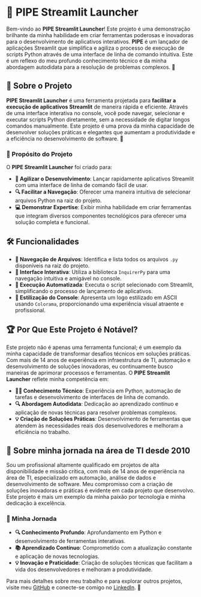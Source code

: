 # 🌟 PIPE Streamlit Launcher

Bem-vindo ao **PIPE Streamlit Launcher**! Este projeto é uma demonstração brilhante da minha habilidade em criar ferramentas poderosas e inovadoras para o desenvolvimento de aplicativos interativos. **PIPE** é um lançador de aplicações Streamlit que simplifica e agiliza o processo de execução de scripts Python através de uma interface de linha de comando intuitiva. Este é um reflexo do meu profundo conhecimento técnico e da minha abordagem autodidata para a resolução de problemas complexos. 🚀

## 📜 Sobre o Projeto

**PIPE Streamlit Launcher** é uma ferramenta projetada para **facilitar a execução de aplicativos Streamlit** de maneira rápida e eficiente. Através de uma interface interativa no console, você pode navegar, selecionar e executar scripts Python diretamente, sem a necessidade de digitar longos comandos manualmente. Este projeto é uma prova da minha capacidade de desenvolver soluções práticas e elegantes que aumentam a produtividade e a eficiência no desenvolvimento de software. 🌟

### 🎯 Propósito do Projeto

O **PIPE Streamlit Launcher** foi criado para:

- **🚀 Agilizar o Desenvolvimento**: Lançar rapidamente aplicativos Streamlit com uma interface de linha de comando fácil de usar.
- **🔍 Facilitar a Navegação**: Oferecer uma maneira intuitiva de selecionar arquivos Python na raiz do projeto.
- **💻 Demonstrar Expertise**: Exibir minha habilidade em criar ferramentas que integram diversos componentes tecnológicos para oferecer uma solução completa e funcional.

## 🛠️ Funcionalidades

- **📂 Navegação de Arquivos**: Identifica e lista todos os arquivos `.py` disponíveis na raiz do projeto.
- **🎨 Interface Interativa**: Utiliza a biblioteca `InquirerPy` para uma navegação intuitiva e amigável no console.
- **🚀 Execução Automatizada**: Executa o script selecionado com Streamlit, simplificando o processo de lançamento de aplicativos.
- **🎨 Estilização do Console**: Apresenta um logo estilizado em ASCII usando `Colorama`, proporcionando uma experiência visual atraente e profissional.

## 🏆 Por Que Este Projeto é Notável?

Este projeto não é apenas uma ferramenta funcional; é um exemplo da minha capacidade de transformar desafios técnicos em soluções práticas. Com mais de 14 anos de experiência em infraestrutura de TI, automação e desenvolvimento de soluções inovadoras, eu continuamente busco maneiras de aprimorar processos e ferramentas. O **PIPE Streamlit Launcher** reflete minha competência em:

- **👨‍💻 Conhecimento Técnico**: Experiência em Python, automação de tarefas e desenvolvimento de interfaces de linha de comando.
- **🔍 Abordagem Autodidata**: Dedicação ao aprendizado contínuo e aplicação de novas técnicas para resolver problemas complexos.
- **💡 Criação de Soluções Práticas**: Desenvolvimento de ferramentas que atendem às necessidades reais dos desenvolvedores e melhoram a eficiência no trabalho.

## 🚀 Sobre minha jornada na área de TI desde 2010

Sou um profissional altamente qualificado em projetos de alta disponibilidade e missão crítica, com mais de 14 anos de experiência na área de TI, especializado em automação, análise de dados e desenvolvimento de software. Meu compromisso com a criação de soluções inovadoras e práticas é evidente em cada projeto que desenvolvo. Este projeto é mais um exemplo da minha paixão por tecnologia e minha dedicação à excelência.

### 🌟 Minha Jornada

- **🔍 Conhecimento Profundo**: Aprofundamento em Python e desenvolvimento de ferramentas interativas.
- **📚 Aprendizado Contínuo**: Comprometido com a atualização constante e aplicação de novas tecnologias.
- **💡 Inovação e Praticidade**: Criação de soluções técnicas que facilitam a vida dos desenvolvedores e melhoram a produtividade.

Para mais detalhes sobre meu trabalho e para explorar outros projetos, visite meu [GitHub](https://github.com/evolucaoit) e conecte-se comigo no [LinkedIn](https://www.linkedin.com/in/elias-andrade/). 🌟
